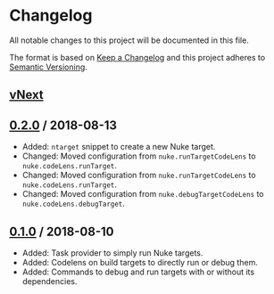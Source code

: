 # Changelog
All notable changes to this project will be documented in this file.

The format is based on [Keep a Changelog](http://keepachangelog.com/en/1.0.0/)
and this project adheres to [Semantic Versioning](http://semver.org/spec/v2.0.0.html).

## [vNext]

## [0.2.0] / 2018-08-13
- Added: `ntarget` snippet to create a new Nuke target.
- Changed: Moved configuration from `nuke.runTargetCodeLens` to `nuke.codeLens.runTarget`.
- Changed: Moved configuration from `nuke.runTargetCodeLens` to `nuke.codeLens.runTarget`.
- Changed: Moved configuration from `nuke.debugTargetCodeLens` to `nuke.codeLens.debugTarget`.
## [0.1.0] / 2018-08-10
- Added: Task provider to simply run Nuke targets.
- Added: Codelens on build targets to directly run or debug them.
- Added: Commands to debug and run targets with or without its dependencies.

[vNext]: https://github.com/nuke-build/vscode/compare/0.2.0...HEAD
[0.2.0]: https://github.com/nuke-build/vscode/compare/0.1.0...0.2.0
[0.1.0]: https://github.com/nuke-build/vscode/tree/0.1.0

